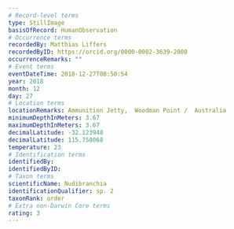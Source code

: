 ```yaml
---
# Record-level terms
type: StillImage
basisOfRecord: HumanObservation
# Occurrence terms
recordedBy: Matthias Liffers
recordedByID: https://orcid.org/0000-0002-3639-2080
occurrenceRemarks: ""
# Event terms
eventDateTime: 2018-12-27T08:50:54
year: 2018
month: 12
day: 27
# Location terms
locationRemarks: Ammunition Jetty,  Woodman Point /  Australia
minimumDepthInMeters: 3.67
maximumDepthInMeters: 3.67
decimalLatitude: -32.123948
decimalLatitude: 115.758068
temperature: 23
# Identification terms
identifiedBy: 
identifiedByID: 
# Taxon terms
scientificName: Nudibranchia
identificationQualifier: sp. 2
taxonRank: order
# Extra non-Darwin Core terms
rating: 3
---
```

